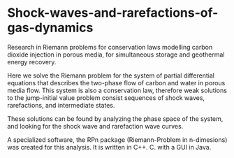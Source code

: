 # Shock-waves-and-rarefactions-of-gas-dynamics

Research in Riemann problems for conservation laws modelling carbon dioxide injection in porous media, for simultaneous storage and geothermal energy recovery.

Here we solve the Riemann problem for the system of partial differential equations that describes the two-phase flow of carbon and water in porous media flow.  This system is also a conservation law, therefore weak solutions to the jump-initial value problem consist sequences of shock waves, rarefactions, and intermediate states.

These solutions can be found by analyzing the phase space of the system, and looking for the shock wave and rarefaction wave curves.

A specialized software, the RPn package (Riemann-Problem in n-dimesions) was created for this analysis.  It is written in C++. C. with a GUI in Java.


